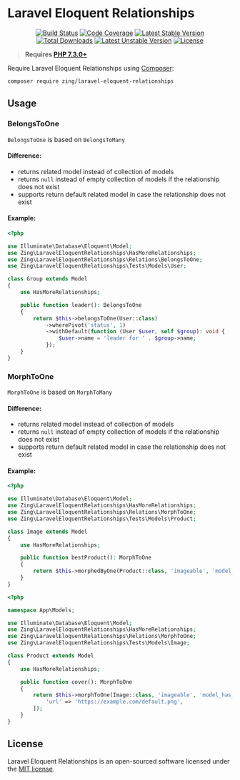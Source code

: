 # Laravel Eloquent Relationships

<p align="center">
<a href="https://github.com/zingimmick/laravel-eloquent-relationships/actions"><img src="https://github.com/zingimmick/laravel-eloquent-relationships/workflows/tests/badge.svg" alt="Build Status"></a>
<a href="https://codecov.io/gh/zingimmick/laravel-eloquent-relationships"><img src="https://codecov.io/gh/zingimmick/laravel-eloquent-relationships/branch/master/graph/badge.svg" alt="Code Coverage" /></a>
<a href="https://packagist.org/packages/zing/laravel-eloquent-relationships"><img src="https://poser.pugx.org/zing/laravel-eloquent-relationships/v/stable.svg" alt="Latest Stable Version"></a>
<a href="https://packagist.org/packages/zing/laravel-eloquent-relationships"><img src="https://poser.pugx.org/zing/laravel-eloquent-relationships/downloads" alt="Total Downloads"></a>
<a href="https://packagist.org/packages/zing/laravel-eloquent-relationships"><img src="https://poser.pugx.org/zing/laravel-eloquent-relationships/v/unstable.svg" alt="Latest Unstable Version"></a>
<a href="https://packagist.org/packages/zing/laravel-eloquent-relationships"><img src="https://poser.pugx.org/zing/laravel-eloquent-relationships/license" alt="License"></a>
</p>

> **Requires [PHP 7.3.0+](https://php.net/releases/)**

Require Laravel Eloquent Relationships using [Composer](https://getcomposer.org):

```bash
composer require zing/laravel-eloquent-relationships
```

## Usage

### BelongsToOne

`BelongsToOne` is based on `BelongsToMany`

#### Difference:

- returns related model instead of collection of models
- returns `null` instead of empty collection of models if the relationship does not exist
- supports return default related model in case the relationship does not exist

#### Example:

```php
<?php

use Illuminate\Database\Eloquent\Model;
use Zing\LaravelEloquentRelationships\HasMoreRelationships;
use Zing\LaravelEloquentRelationships\Relations\BelongsToOne;
use Zing\LaravelEloquentRelationships\Tests\Models\User;

class Group extends Model
{
    use HasMoreRelationships;

    public function leader(): BelongsToOne
    {
        return $this->belongsToOne(User::class)
            ->wherePivot('status', 1)
            ->withDefault(function (User $user, self $group): void {
                $user->name = 'leader for ' . $group->name;
            });
    }
}
```

### MorphToOne


`MorphToOne` is based on `MorphToMany`

#### Difference:

- returns related model instead of collection of models
- returns `null` instead of empty collection of models if the relationship does not exist
- supports return default related model in case the relationship does not exist

#### Example:

```php
<?php

use Illuminate\Database\Eloquent\Model;
use Zing\LaravelEloquentRelationships\HasMoreRelationships;
use Zing\LaravelEloquentRelationships\Relations\MorphToOne;
use Zing\LaravelEloquentRelationships\Tests\Models\Product;

class Image extends Model
{
    use HasMoreRelationships;

    public function bestProduct(): MorphToOne
    {
        return $this->morphedByOne(Product::class, 'imageable', 'model_has_images');
    }
}
```

```php
<?php

namespace App\Models;

use Illuminate\Database\Eloquent\Model;
use Zing\LaravelEloquentRelationships\HasMoreRelationships;
use Zing\LaravelEloquentRelationships\Relations\MorphToOne;
use Zing\LaravelEloquentRelationships\Tests\Models\Image;

class Product extends Model
{
    use HasMoreRelationships;

    public function cover(): MorphToOne
    {
        return $this->morphToOne(Image::class, 'imageable', 'model_has_images')->withDefault([
            'url' => 'https://example.com/default.png',
        ]);
    }
}
```

## License

Laravel Eloquent Relationships is an open-sourced software licensed under the [MIT license](LICENSE).
